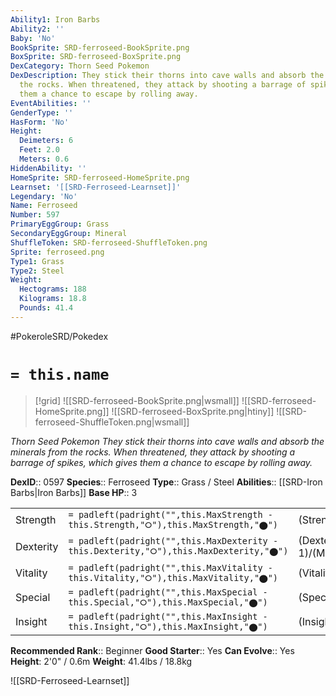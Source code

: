 ```yaml
---
Ability1: Iron Barbs
Ability2: ''
Baby: 'No'
BookSprite: SRD-ferroseed-BookSprite.png
BoxSprite: SRD-ferroseed-BoxSprite.png
DexCategory: Thorn Seed Pokemon
DexDescription: They stick their thorns into cave walls and absorb the minerals from
  the rocks. When threatened, they attack by shooting a barrage of spikes, which gives
  them a chance to escape by rolling away.
EventAbilities: ''
GenderType: ''
HasForm: 'No'
Height:
  Deimeters: 6
  Feet: 2.0
  Meters: 0.6
HiddenAbility: ''
HomeSprite: SRD-ferroseed-HomeSprite.png
Learnset: '[[SRD-Ferroseed-Learnset]]'
Legendary: 'No'
Name: Ferroseed
Number: 597
PrimaryEggGroup: Grass
SecondaryEggGroup: Mineral
ShuffleToken: SRD-ferroseed-ShuffleToken.png
Sprite: ferroseed.png
Type1: Grass
Type2: Steel
Weight:
  Hectograms: 188
  Kilograms: 18.8
  Pounds: 41.4
---
```


#PokeroleSRD/Pokedex

# `= this.name`

> [!grid]
> ![[SRD-ferroseed-BookSprite.png|wsmall]]
> ![[SRD-ferroseed-HomeSprite.png]]
> ![[SRD-ferroseed-BoxSprite.png|htiny]]
> ![[SRD-ferroseed-ShuffleToken.png|wsmall]]


*Thorn Seed Pokemon*
*They stick their thorns into cave walls and absorb the minerals from the rocks. When threatened, they attack by shooting a barrage of spikes, which gives them a chance to escape by rolling away.*

**DexID**:: 0597
**Species**:: Ferroseed
**Type**:: Grass / Steel
**Abilities**:: [[SRD-Iron Barbs|Iron Barbs]]
**Base HP**:: 3

|           |                                                                                        |                                          |
| --------- | -------------------------------------------------------------------------------------- | ---------------------------------------- |
| Strength  | `= padleft(padright("",this.MaxStrength - this.Strength,"⭘"),this.MaxStrength,"⬤")`    | (Strength::2)/(MaxStrength::4)   |
| Dexterity | `= padleft(padright("",this.MaxDexterity - this.Dexterity,"⭘"),this.MaxDexterity,"⬤")` | (Dexterity:: 1)/(MaxDexterity::2) |
| Vitality  | `= padleft(padright("",this.MaxVitality - this.Vitality,"⭘"),this.MaxVitality,"⬤")`    | (Vitality::2)/(MaxVitality::5)   |
| Special   | `= padleft(padright("",this.MaxSpecial - this.Special,"⭘"),this.MaxSpecial,"⬤")`       | (Special::1)/(MaxSpecial::3)     |
| Insight   | `= padleft(padright("",this.MaxInsight - this.Insight,"⭘"),this.MaxInsight,"⬤")`       | (Insight::2)/(MaxInsight::5)     |


**Recommended Rank**:: Beginner
**Good Starter**:: Yes
**Can Evolve**:: Yes
**Height**: 2'0" / 0.6m
**Weight**: 41.4lbs / 18.8kg

![[SRD-Ferroseed-Learnset]]
